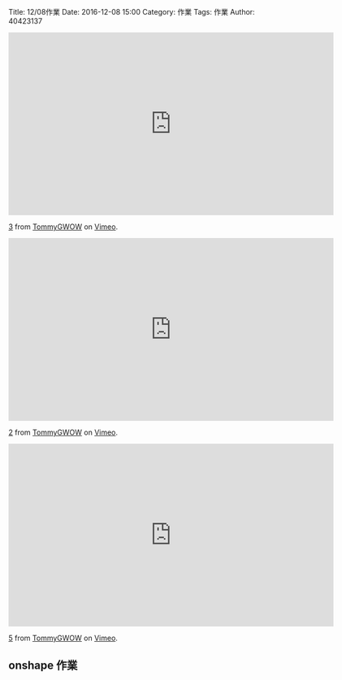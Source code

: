 Title: 12/08作業
Date: 2016-12-08 15:00
Category: 作業
Tags: 作業
Author: 40423137



<!-- PELICAN_END_SUMMARY -->

<iframe src="https://player.vimeo.com/video/190880297" width="640" height="360" frameborder="0" webkitallowfullscreen mozallowfullscreen allowfullscreen></iframe>
<p><a href="https://vimeo.com/190880297">3</a> from <a href="https://vimeo.com/user45109608">TommyGWOW</a> on <a href="https://vimeo.com">Vimeo</a>.</p>

<iframe src="https://player.vimeo.com/video/190880264" width="640" height="360" frameborder="0" webkitallowfullscreen mozallowfullscreen allowfullscreen></iframe>
<p><a href="https://vimeo.com/190880264">2</a> from <a href="https://vimeo.com/user45109608">TommyGWOW</a> on <a href="https://vimeo.com">Vimeo</a>.</p>

<iframe src="https://player.vimeo.com/video/190880224" width="640" height="360" frameborder="0" webkitallowfullscreen mozallowfullscreen allowfullscreen></iframe>
<p><a href="https://vimeo.com/190880224">5</a> from <a href="https://vimeo.com/user45109608">TommyGWOW</a> on <a href="https://vimeo.com">Vimeo</a>.</p>


## onshape 作業
